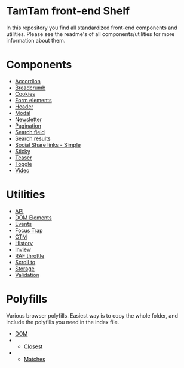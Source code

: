 # TamTam front-end Shelf
In this repository you find all standardized front-end components and utilities. Please see the readme's of all components/utilities for more information about them.

# Components
* [Accordion](/components/accordion/README.md)
* [Breadcrumb](/components/breadcrumb/README.md)
* [Cookies](/components/cookies/README.md)
* [Form elements](/components/form-elements/README.md)
* [Header](/components/header/README.md)
* [Modal](/components/modal/README.md)
* [Newsletter](/components/newsletter/simple/README.md)
* [Pagination](/components/pagination/README.md)
* [Search field](/components/search/search-field/README.md)
* [Search results](/components/search/search-results/README.md)
* [Social Share links - Simple](/components/social-share/simple/README.md)
* [Sticky](/components/sticky/README.md)
* [Teaser](/components/teaser/README.md)
* [Toggle](/components/toggle/README.md)
* [Video](/components/video/README.md)

# Utilities
* [API](/utilities/api/README.md)
* [DOM Elements](/utilities/dom-elements/README.md)
* [Events](/utilities/events/README.md)
* [Focus Trap](/utilities/focus-trap/README.md)
* [GTM](/utilities/gtm/README.md)
* [History](/utilities/history-api/README.md)
* [Inview](/utilities/in-view/README.md)
* [RAF throttle](/utilities/raf-throttle/README.md)
* [Scroll to](/utilities/scroll-to/README.md)
* [Storage](/utilities/storage/README.md)
* [Validation](/utilities/validation/README.md)

# Polyfills
Various browser polyfills. Easiest way is to copy the whole folder, and include the polyfills you need in the index file.
* [DOM](/polyfills/DOM/README.md)
* * [Closest](/polyfills/DOM/closest.js)
* * [Matches](/polyfills/DOM/matches.js)
